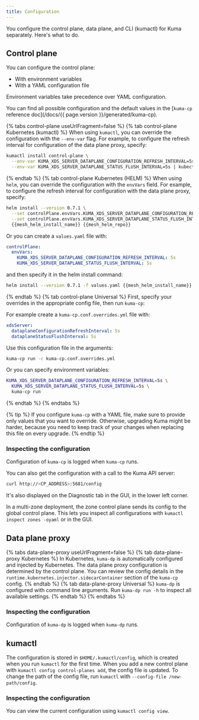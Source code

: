 ```yaml
---
title: Configuration
---
```


You configure the control plane, data plane, and CLI (kumactl) for Kuma separately. Here's what to do.

## Control plane

You can configure the control plane:
- With environment variables
- With a YAML configuration file

Environment variables take precedence over YAML configuration.

You can find all possible configuration and the default values in the [`kuma-cp` reference doc](/docs/{{ page.version }}/generated/kuma-cp).

{% tabs control-plane useUrlFragment=false %}
{% tab control-plane Kubernetes (kumactl) %}
When using `kumactl`, you can override the configuration with the `--env-var` flag. For example, to configure the refresh interval for configuration of the data plane proxy, specify:
```sh
kumactl install control-plane \
  --env-var KUMA_XDS_SERVER_DATAPLANE_CONFIGURATION_REFRESH_INTERVAL=5s \
  --env-var KUMA_XDS_SERVER_DATAPLANE_STATUS_FLUSH_INTERVAL=5s | kubectl apply -f -
```
{% endtab %}
{% tab control-plane Kubernetes (HELM) %}
When using `helm`, you can override the configuration with the `envVars` field. For example, to configure the refresh interval for configuration with the data plane proxy, specify:
```sh
helm install --version 0.7.1 \
  --set controlPlane.envVars.KUMA_XDS_SERVER_DATAPLANE_CONFIGURATION_REFRESH_INTERVAL=5s \
  --set controlPlane.envVars.KUMA_XDS_SERVER_DATAPLANE_STATUS_FLUSH_INTERVAL=5s \
  {{mesh_helm_install_name}} {{mesh_helm_repo}}
```

Or you can create a `values.yaml` file with:
```yaml
controlPlane:
  envVars:
    KUMA_XDS_SERVER_DATAPLANE_CONFIGURATION_REFRESH_INTERVAL: 5s
    KUMA_XDS_SERVER_DATAPLANE_STATUS_FLUSH_INTERVAL: 5s
```
and then specify it in the helm install command:

```sh
helm install --version 0.7.1 -f values.yaml {{mesh_helm_install_name}} {{mesh_helm_repo}}
```
{% endtab %}
{% tab control-plane Universal %}
First, specify your overrides in the appropriate config file, then run `kuma-cp`:

For example create a `kuma-cp.conf.overrides.yml` file with:
```yaml
xdsServer:
  dataplaneConfigurationRefreshInterval: 5s
  dataplaneStatusFlushInterval: 5s
```

Use this configuration file in the arguments:
```sh
kuma-cp run -c kuma-cp.conf.overrides.yml
```

Or you can specify environment variables:

```sh
KUMA_XDS_SERVER_DATAPLANE_CONFIGURATION_REFRESH_INTERVAL=5s \
  KUMA_XDS_SERVER_DATAPLANE_STATUS_FLUSH_INTERVAL=5s \
  kuma-cp run
```
{% endtab %}
{% endtabs %}

{% tip %}
If you configure `kuma-cp` with a YAML file, make sure to provide only values that you want to override.
Otherwise, upgrading Kuma might be harder, because you need to keep track of your changes when replacing this file on every upgrade.
{% endtip %}

### Inspecting the configuration

Configuration of `kuma-cp` is logged when `kuma-cp` runs.

You can also get the configuration with a call to the Kuma API server:
```sh
curl http://<CP_ADDRESS>:5681/config
```
It's also displayed on the Diagnostic tab in the GUI, in the lower left corner.

In a multi-zone deployment, the zone control plane sends its config to the global control plane. This lets you inspect all configurations with `kumactl inspect zones -oyaml` or in the GUI.

## Data plane proxy

{% tabs data-plane-proxy useUrlFragment=false %}
{% tab data-plane-proxy Kubernetes %}
In Kubernetes, `kuma-dp` is automatically configured and injected by Kubernetes.
The data plane proxy configuration is determined by the control plane. You can review the config details in the `runtime.kubernetes.injector.sidecarContainer` section of the `kuma-cp` config.
{% endtab %}
{% tab data-plane-proxy Universal %}
`kuma-dp` is configured with command line arguments. Run `kuma-dp run -h` to inspect all available settings.
{% endtab %}
{% endtabs %}

### Inspecting the configuration

Configuration of `kuma-dp` is logged when `kuma-dp` runs.

## kumactl

The configuration is stored in `$HOME/.kumactl/config`, which is created when you run `kumactl` for the first time.
When you add a new control plane with `kumactl config control-planes add`, the config file is updated.
To change the path of the config file, run `kumactl` with `--config-file /new-path/config`.

### Inspecting the configuration

You can view the current configuration using `kumactl config view`.
